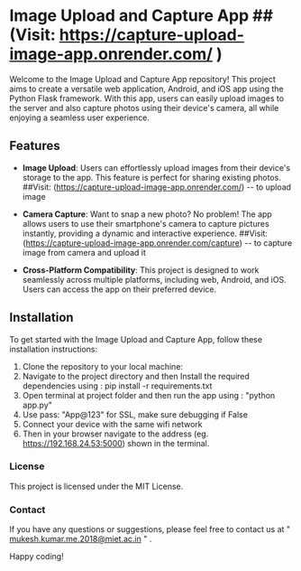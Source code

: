 # Image Upload and Capture App ##(Visit: https://capture-upload-image-app.onrender.com/ )

Welcome to the Image Upload and Capture App repository! This project aims to create a versatile web application, Android, and iOS app using the Python Flask framework. With this app, users can easily upload images to the server and also capture photos using their device's camera, all while enjoying a seamless user experience.

## Features

- **Image Upload**: Users can effortlessly upload images from their device's storage to the app. This feature is perfect for sharing existing photos.
    ##Visit: (https://capture-upload-image-app.onrender.com/)  -- to upload image

- **Camera Capture**: Want to snap a new photo? No problem! The app allows users to use their smartphone's camera to capture pictures instantly, providing a dynamic and interactive experience.
    ##Visit: (https://capture-upload-image-app.onrender.com/capture)  -- to capture image from camera and upload it

- **Cross-Platform Compatibility**: This project is designed to work seamlessly across multiple platforms, including web, Android, and iOS. Users can access the app on their preferred device.

## Installation

To get started with the Image Upload and Capture App, follow these installation instructions:

1. Clone the repository to your local machine:
2. Navigate to the project directory and then Install the required dependencies using :  pip install -r requirements.txt
3. Open terminal at project folder and then run the app using : "python app.py" 
4. Use pass: "App@123" for SSL, make sure debugging if False
5. Connect your device with the same wifi network
6. Then in your browser navigate to the address (eg. https://192.168.24.53:5000) shown in the terminal.


### License

This project is licensed under the MIT License.

### Contact

If you have any questions or suggestions, please feel free to contact us at " mukesh.kumar.me.2018@miet.ac.in " .

Happy coding!
